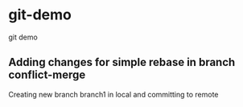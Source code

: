 # git-demo
git demo

## Adding changes for simple rebase in branch conflict-merge


Creating new branch branch1 in local and committing to remote

